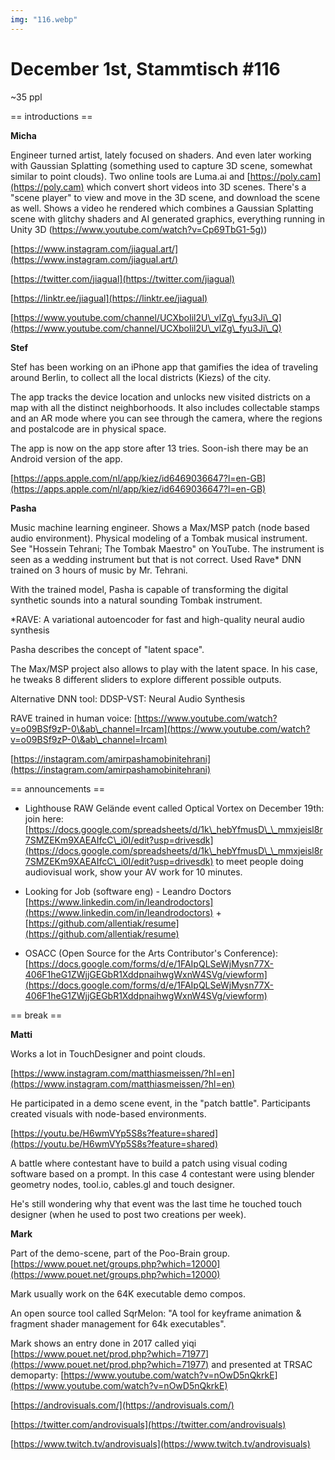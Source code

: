 ```yaml
---
img: "116.webp"
---
```


# **December 1st, Stammtisch #116**

~35 ppl





== introductions ==





**Micha**

Engineer turned artist, lately focused on shaders. And even later working with Gaussian Splatting (something used to capture 3D scene, somewhat similar to point clouds). Two online tools are Luma.ai and [https://poly.cam](https://poly.cam) which convert short videos into 3D scenes. There's a "scene player" to view and move in the 3D scene, and download the scene as well. Shows a video he rendered which combines a Gaussian Splatting scene with glitchy shaders and AI generated graphics, everything running in Unity 3D ([https://www.youtube.com/watch?v=Cp69TbG1-5g)](https://www.youtube.com/watch?v=Cp69TbG1-5g))

[https://www.instagram.com/jiagual.art/](https://www.instagram.com/jiagual.art/)

[https://twitter.com/jiagual](https://twitter.com/jiagual)

[https://linktr.ee/jiagual](https://linktr.ee/jiagual) 

[https://www.youtube.com/channel/UCXboIil2U\_vlZg\_fyu3Ji\_Q](https://www.youtube.com/channel/UCXboIil2U\_vlZg\_fyu3Ji\_Q)



**Stef**

Stef has been working on an iPhone app that gamifies the idea of traveling around Berlin, to collect all the local districts (Kiezs) of the city.

The app tracks the device location and unlocks new visited districts on a map with all the distinct neighborhoods. It also includes collectable stamps and an AR mode where you can see through the camera, where the regions and postalcode are in physical space.

The app is now on the app store after 13 tries. Soon-ish there may be an Android version of the app.

[https://apps.apple.com/nl/app/kiez/id6469036647?l=en-GB](https://apps.apple.com/nl/app/kiez/id6469036647?l=en-GB)



**Pasha**

Music machine learning engineer. Shows a Max/MSP patch (node based audio environment). Physical modeling of a Tombak musical instrument. See "Hossein Tehrani; The Tombak Maestro" on YouTube. The instrument is seen as a wedding instrument but that is not correct. Used Rave* DNN trained on 3 hours of music by Mr. Tehrani.

With the trained model, Pasha is capable of transforming the digital synthetic sounds into a natural sounding Tombak instrument.

*RAVE: A variational autoencoder for fast and high-quality neural audio synthesis

Pasha describes the concept of "latent space".

The Max/MSP project also allows to play with the latent space. In his case, he tweaks 8 different sliders to explore different possible outputs.

Alternative DNN tool: DDSP-VST: Neural Audio Synthesis

RAVE trained in human voice: [https://www.youtube.com/watch?v=o09BSf9zP-0\&ab\_channel=Ircam](https://www.youtube.com/watch?v=o09BSf9zP-0\&ab\_channel=Ircam)

[https://instagram.com/amirpashamobinitehrani](https://instagram.com/amirpashamobinitehrani)



== announcements ==



- Lighthouse RAW Gelände event called Optical Vortex on December 19th: join here: [https://docs.google.com/spreadsheets/d/1k\_hebYfmusD\_\_mmxjeisl8r7SMZEKm9XAEAIfcC\_i0I/edit?usp=drivesdk](https://docs.google.com/spreadsheets/d/1k\_hebYfmusD\_\_mmxjeisl8r7SMZEKm9XAEAIfcC\_i0I/edit?usp=drivesdk) to meet people doing audiovisual work, show your AV work for 10 minutes.

- Looking for Job (software eng) - Leandro Doctors [https://www.linkedin.com/in/leandrodoctors](https://www.linkedin.com/in/leandrodoctors) + [https://github.com/allentiak/resume](https://github.com/allentiak/resume)

- OSACC (Open Source for the Arts Contributor's Conference): [https://docs.google.com/forms/d/e/1FAIpQLSeWjMysn77X-406F1heG1ZWjjGEGbR1XddpnaihwgWxnW4SVg/viewform](https://docs.google.com/forms/d/e/1FAIpQLSeWjMysn77X-406F1heG1ZWjjGEGbR1XddpnaihwgWxnW4SVg/viewform)



== break == 



**Matti**

Works a lot in TouchDesigner and point clouds.

[https://www.instagram.com/matthiasmeissen/?hl=en](https://www.instagram.com/matthiasmeissen/?hl=en)



He participated in a demo scene event, in the "patch battle". Participants created visuals with node-based environments.

[https://youtu.be/H6wmVYp5S8s?feature=shared](https://youtu.be/H6wmVYp5S8s?feature=shared)

A battle where contestant have to build a patch using visual coding software based on a prompt. In this case 4 contestant were using blender geometry nodes, tool.io, cables.gl and touch designer.

He's still wondering why that event was the last time he touched touch designer (when he used to post two creations per week).



**Mark**

Part of the demo-scene, part of the Poo-Brain group. [https://www.pouet.net/groups.php?which=12000](https://www.pouet.net/groups.php?which=12000)

Mark usually work on the 64K executable demo compos.

An open source tool called SqrMelon: "A tool for keyframe animation \& fragment shader management for 64k executables".

Mark shows an entry done in 2017 called yiqi [https://www.pouet.net/prod.php?which=71977](https://www.pouet.net/prod.php?which=71977) and presented at TRSAC demoparty: [https://www.youtube.com/watch?v=nOwD5nQkrkE](https://www.youtube.com/watch?v=nOwD5nQkrkE)

[https://androvisuals.com/](https://androvisuals.com/)

[https://twitter.com/androvisuals](https://twitter.com/androvisuals)

[https://www.twitch.tv/androvisuals](https://www.twitch.tv/androvisuals)


